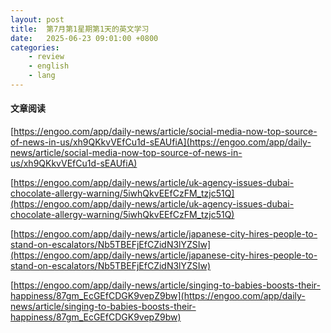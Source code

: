 ```yaml
---
layout: post
title:  第7月第1星期第1天的英文学习
date:   2025-06-23 09:01:00 +0800
categories: 
    - review
    - english
    - lang
---
```


#### 文章阅读

[https://engoo.com/app/daily-news/article/social-media-now-top-source-of-news-in-us/xh9QKkvVEfCu1d-sEAUfiA](https://engoo.com/app/daily-news/article/social-media-now-top-source-of-news-in-us/xh9QKkvVEfCu1d-sEAUfiA)

[https://engoo.com/app/daily-news/article/uk-agency-issues-dubai-chocolate-allergy-warning/5iwhQkvEEfCzFM_tzjc51Q](https://engoo.com/app/daily-news/article/uk-agency-issues-dubai-chocolate-allergy-warning/5iwhQkvEEfCzFM_tzjc51Q)

[https://engoo.com/app/daily-news/article/japanese-city-hires-people-to-stand-on-escalators/Nb5TBEFjEfCZidN3lYZSIw](https://engoo.com/app/daily-news/article/japanese-city-hires-people-to-stand-on-escalators/Nb5TBEFjEfCZidN3lYZSIw)

[https://engoo.com/app/daily-news/article/singing-to-babies-boosts-their-happiness/87gm_EcGEfCDGK9vepZ9bw](https://engoo.com/app/daily-news/article/singing-to-babies-boosts-their-happiness/87gm_EcGEfCDGK9vepZ9bw)
